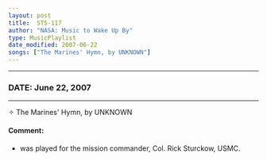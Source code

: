 ```yaml
---
layout: post
title:  STS-117
author: "NASA: Music to Wake Up By"
type: MusicPlaylist
date_modified: 2007-06-22
songs: ["The Marines' Hymn, by UNKNOWN"]
---
```


----
### DATE: June 22, 2007
----
✧ The Marines' Hymn, by UNKNOWN

#### Comment:
* was played for the mission commander, Col. Rick Sturckow, USMC.



<br/>
<center>
	<a target="_blank"
	   href="https://twitter.com/intent/tweet?hashtags=Space,NASA,Playlist,NASAWakeupCalls,SpaceProgram&text={{ page.author}}, '{{ page.songs.first }}' {{ page.title }}, {{ page.date | date: '%B %d, %Y' }}. {{ site.url }}{{ page.url }} @nasawakeupcalls">
	   <i class="fab fa-twitter" alt="Tweet this page" style="font-size: 1.3em;"></i>
	</a>
	&nbsp; 	<i class="fas fa-user-astronaut" style="font-size: 1.5em;"></i> &nbsp;
    <a type="amzn" search="'The Marines' Hymn, by UNKNOWN'" category="popular music">
        <i class="fab fa-amazon" style="font-size: 1.3em;"></i>
    </a>
</center>

